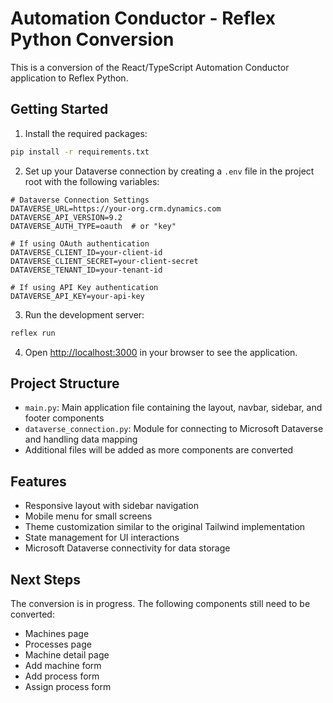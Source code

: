 
# Automation Conductor - Reflex Python Conversion

This is a conversion of the React/TypeScript Automation Conductor application to Reflex Python.

## Getting Started

1. Install the required packages:

```bash
pip install -r requirements.txt
```

2. Set up your Dataverse connection by creating a `.env` file in the project root with the following variables:

```
# Dataverse Connection Settings
DATAVERSE_URL=https://your-org.crm.dynamics.com
DATAVERSE_API_VERSION=9.2
DATAVERSE_AUTH_TYPE=oauth  # or "key"

# If using OAuth authentication
DATAVERSE_CLIENT_ID=your-client-id
DATAVERSE_CLIENT_SECRET=your-client-secret
DATAVERSE_TENANT_ID=your-tenant-id

# If using API Key authentication
DATAVERSE_API_KEY=your-api-key
```

3. Run the development server:

```bash
reflex run
```

4. Open [http://localhost:3000](http://localhost:3000) in your browser to see the application.

## Project Structure

- `main.py`: Main application file containing the layout, navbar, sidebar, and footer components
- `dataverse_connection.py`: Module for connecting to Microsoft Dataverse and handling data mapping
- Additional files will be added as more components are converted

## Features

- Responsive layout with sidebar navigation
- Mobile menu for small screens
- Theme customization similar to the original Tailwind implementation
- State management for UI interactions
- Microsoft Dataverse connectivity for data storage

## Next Steps

The conversion is in progress. The following components still need to be converted:
- Machines page
- Processes page
- Machine detail page
- Add machine form
- Add process form
- Assign process form
